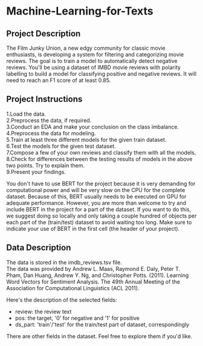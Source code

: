 # Machine-Learning-for-Texts

## Project Description
The Film Junky Union, a new edgy community for classic movie enthusiasts, is developing a system for filtering and categorizing movie reviews. The goal is to train a model to automatically detect negative reviews. You'll be using a dataset of IMBD movie reviews with polarity labelling to build a model for classifying positive and negative reviews. It will need to reach an F1 score of at least 0.85.

## Project Instructions
1.Load the data.  
2.Preprocess the data, if required.  
3.Conduct an EDA and make your conclusion on the class imbalance.  
4.Preprocess the data for modeling.  
5.Train at least three different models for the given train dataset.  
6.Test the models for the given test dataset.  
7.Compose a few of your own reviews and classify them with all the models.  
8.Check for differences between the testing results of models in the above two points. Try to explain them.  
9.Present your findings.  


You don't have to use BERT for the project because it is very demanding for computational power and will be very slow on the CPU for the complete dataset. Because of this, BERT usually needs to be executed on GPU for adequate performance. However, you are more than welcome to try and include BERT in the project for a part of the dataset. If you want to do this, we suggest doing so locally and only taking a couple hundred of objects per each part of the (train/test) dataset to avoid waiting too long. Make sure to indicate your use of BERT in the first cell (the header of your project).

## Data Description
The data is stored in the imdb_reviews.tsv file.    
The data was provided by Andrew L. Maas, Raymond E. Daly, Peter T. Pham, Dan Huang, Andrew Y. Ng, and Christopher Potts. (2011). Learning Word Vectors for Sentiment Analysis. The 49th Annual Meeting of the Association for Computational Linguistics (ACL 2011).

Here's the description of the selected fields:
- review: the review text
- pos: the target, '0' for negative and '1' for positive
- ds_part: 'train'/'test' for the train/test part of dataset, correspondingly

There are other fields in the dataset. Feel free to explore them if you'd like.
